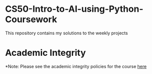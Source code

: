 # CS50-Intro-to-AI-using-Python-Coursework
This repository contains my solutions to the weekly projects

# Academic Integrity
*Note: Please see the academic integrity policies for the course [here](https://cs50.harvard.edu/ai/2020/honesty/)
